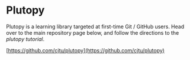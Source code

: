 # Plutopy

Plutopy is a learning library targeted at first-time Git / GitHub users. Head over to the main repository page below, and follow the directions to the *plutopy tutorial*.

[https://github.com/cjtu/plutopy](https://github.com/cjtu/plutopy)